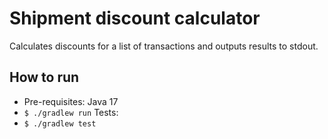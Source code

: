 # Shipment discount calculator

Calculates discounts for a list of transactions and outputs results to stdout.

## How to run

- Pre-requisites: Java 17
- `$ ./gradlew run`
  Tests:
- `$ ./gradlew test`
